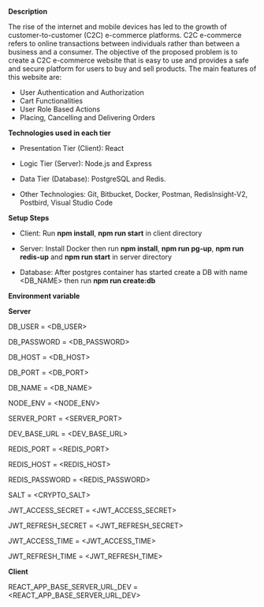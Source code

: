 **Description**

The rise of the internet and mobile devices has led to the growth of customer-to-customer (C2C) e-commerce platforms. C2C e-commerce refers to online transactions between individuals rather than between a business and a consumer. The objective of the proposed problem is to create a C2C e-commerce website that is easy to use and provides a safe and secure platform for users to buy and sell products. The main features of this website are:

- User Authentication and Authorization
- Cart Functionalities
- User Role Based Actions
- Placing, Cancelling and Delivering Orders

**Technologies used in each tier**

- Presentation Tier (Client): React

- Logic Tier (Server): Node.js and Express

- Data Tier (Database): PostgreSQL and Redis.

- Other Technologies: Git, Bitbucket, Docker, Postman, RedisInsight-V2, Postbird, Visual Studio Code

**Setup Steps**

- Client: Run **npm install**, **npm run start** in client directory

- Server: Install Docker then run **npm install**, **npm run pg-up**, **npm run redis-up** and **npm run start** in server directory

- Database: After postgres container has started create a DB with name <DB_NAME> then run **npm run create:db**

**Environment variable**

**Server**

DB_USER = <DB_USER>

DB_PASSWORD = <DB_PASSWORD>

DB_HOST = <DB_HOST>

DB_PORT = <DB_PORT>

DB_NAME = <DB_NAME>

NODE_ENV = <NODE_ENV>

SERVER_PORT = <SERVER_PORT>

DEV_BASE_URL = <DEV_BASE_URL>

REDIS_PORT = <REDIS_PORT>

REDIS_HOST = <REDIS_HOST>

REDIS_PASSWORD = <REDIS_PASSWORD>

SALT = <CRYPTO_SALT>

JWT_ACCESS_SECRET = <JWT_ACCESS_SECRET>

JWT_REFRESH_SECRET = <JWT_REFRESH_SECRET>

JWT_ACCESS_TIME = <JWT_ACCESS_TIME>

JWT_REFRESH_TIME = <JWT_REFRESH_TIME>

**Client**

REACT_APP_BASE_SERVER_URL_DEV = <REACT_APP_BASE_SERVER_URL_DEV>
